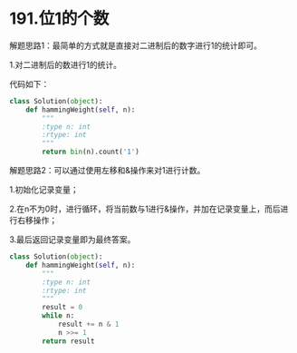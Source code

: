 # 191.位1的个数

解题思路1：最简单的方式就是直接对二进制后的数字进行1的统计即可。

1.对二进制后的数进行1的统计。

代码如下：

```python
class Solution(object):
    def hammingWeight(self, n):
        """
        :type n: int
        :rtype: int
        """
        return bin(n).count('1')
```

解题思路2：可以通过使用左移和&操作来对1进行计数。

1.初始化记录变量；

2.在n不为0时，进行循环，将当前数与1进行&操作，并加在记录变量上，而后进行右移操作；

3.最后返回记录变量即为最终答案。

```python
class Solution(object):
    def hammingWeight(self, n):
        """
        :type n: int
        :rtype: int
        """
        result = 0
        while n:
            result += n & 1
            n >>= 1
        return result
```
